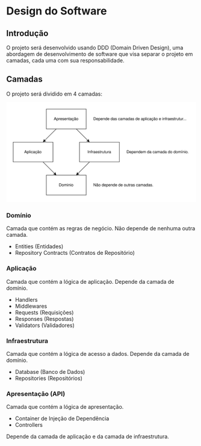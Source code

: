 # Design do Software

## Introdução

O projeto será desenvolvido usando DDD (Domain Driven Design), uma abordagem de desenvolvimento de software que visa separar o projeto em camadas, cada uma com sua responsabilidade.

## Camadas

O projeto será dividido em 4 camadas:

![Dependência das Camadas](../assets/dependencia-das-camadas.drawio.svg)

### Domínio

Camada que contém as regras de negócio.
Não depende de nenhuma outra camada.

- Entities (Entidades)
- Repository Contracts (Contratos de Repositório)

### Aplicação

Camada que contém a lógica de aplicação.
Depende da camada de domínio.

- Handlers
- Middlewares
- Requests (Requisições)
- Responses (Respostas)
- Validators (Validadores)

### Infraestrutura

Camada que contém a lógica de acesso a dados.
Depende da camada de domínio.

- Database (Banco de Dados)
- Repositories (Repositórios)

### Apresentação (API)

Camada que contém a lógica de apresentação.
- Container de Injeção de Dependência
- Controllers

Depende da camada de aplicação e da camada de infraestrutura.